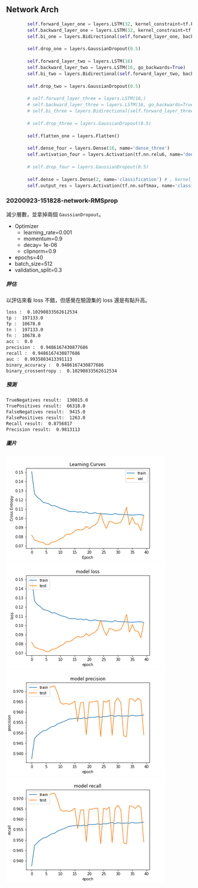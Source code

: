 ## Network Arch
```python
        self.forward_layer_one = layers.LSTM(32, kernel_constraint=tf.keras.constraints.MaxNorm(max_value=4) , recurrent_constraint=tf.keras.constraints.MaxNorm(max_value=4), dropout=0.5, return_sequences=True) # kernel_regularizer=tf.keras.regularizers.l2(10e-06)
        self.backward_layer_one = layers.LSTM(32, kernel_constraint=tf.keras.constraints.MaxNorm(max_value=4) , recurrent_constraint=tf.keras.constraints.MaxNorm(max_value=4), dropout=0.5, return_sequences=True , go_backwards=True) # kernel_regularizer=tf.keras.regularizers.l2(10e-06)
        self.bi_one = layers.Bidirectional(self.forward_layer_one, backward_layer=self.backward_layer_one, name='bi_one')

        self.drop_one = layers.GaussianDropout(0.5)

        self.forward_layer_two = layers.LSTM(16)
        self.backward_layer_two = layers.LSTM(16, go_backwards=True)
        self.bi_two = layers.Bidirectional(self.forward_layer_two, backward_layer=self.backward_layer_two, name='bi_two')

        self.drop_two = layers.GaussianDropout(0.5)

        # self.forward_layer_three = layers.LSTM(16,)
        # self.backward_layer_three = layers.LSTM(16, go_backwards=True)
        # self.bi_three = layers.Bidirectional(self.forward_layer_three, backward_layer=self.backward_layer_three, name='bi_three')

        # self.drop_three = layers.GaussianDropout(0.5)

        self.flatten_one = layers.Flatten()

        self.dense_four = layers.Dense(16, name='dense_three')
        self.avtivation_four = layers.Activation(tf.nn.relu6, name='dense_four_activation')

        # self.drop_four = layers.GaussianDropout(0.5)

        self.dense = layers.Dense(2, name='classification') # , kernel_regularizer=tf.keras.regularizers.l2(1e-01), activity_regularizer=tf.keras.regularizers.l1(1e-03)
        self.output_res = layers.Activation(tf.nn.softmax, name='classifi')
```

### 20200923-151828-network-RMSprop

減少層數，並拿掉兩個 `GaussianDropout`。

- Optimizer
    - learning_rate=0.001
    - momentum=0.9
    - decay= 1e-06
    - clipnorm=0.9
- epochs=40
- batch_size=512
- validation_split=0.3

##### 評估
以評估來看 loss 不錯，但感覺在驗證集的 loss 還是有點升高。

```
loss :  0.10290833562612534
tp :  197133.0
fp :  10678.0
tn :  197133.0
fn :  10678.0
acc :  0.0
precision :  0.9486167430877686
recall :  0.9486167430877686
auc :  0.9935803413391113
binary_accuracy :  0.9486167430877686
binary_crossentropy :  0.10290833562612534
```

##### 預測
```
TrueNegatives result:  130815.0
TruePositives result:  66318.0
FalseNegatives result:  9415.0
FalsePositives result:  1263.0
Recall result:  0.8756817
Precision result:  0.9813113
```

##### 圖片
![](cross_entropy_graph_decay.png)
![](loss.png)
![](precision.png)
![](recall.png)
